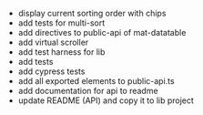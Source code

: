 * display current sorting order with chips
* add tests for multi-sort
* add directives to public-api of mat-datatable
* add virtual scroller
* add test harness for lib
* add tests
* add cypress tests
* add all exported elements to public-api.ts
* add documentation for api to readme
* update README (API) and copy it to lib project
